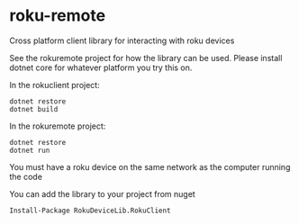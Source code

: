 # roku-remote
Cross platform client library for interacting with roku devices

See the rokuremote project for how the library can be used. 
Please install dotnet core for whatever platform you try this on.

In the rokuclient project:

    dotnet restore
    dotnet build
    
In the rokuremote project:

    dotnet restore
    dotnet run

You must have a roku device on the same network as the computer running the code

You can add the library to your project from nuget

    Install-Package RokuDeviceLib.RokuClient
    
